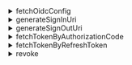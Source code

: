 <details>
  <summary>fetchOidcConfig</summary>

`/oidc/.well-known/openid-configuration` にリクエストして `OidcConfigResponse` を返します。

**Parameters**

| Name     | Type     | Notes                     |
| -------- | -------- | ------------------------- |
| endpoint | `string` | OIDCサービスのエンドポイント |

**Return Type**

`OidcConfigResponse`

**Throws**

- 取得に失敗しました

</details>

<details>
  <summary>generateSignInUri</summary>

**Parameters**

| Name                  | Type       | Required | Notes                                                             |
| --------------------- | ---------- | -------- | ----------------------------------------------------------------- |
| authorizationEndpoint | `string`   | ✅       |                                                                   |
| clientId              | `string`   | ✅       |                                                                   |
| redirectUri           | `string`   | ✅       |                                                                   |
| codeChallenge         | `string`   | ✅       |                                                                   |
| state                 | `string`   | ✅       |                                                                   |
| scopes                | `string[]` |          | 実装は言語仕様によって異なる場合があります。                |
| resources             | `string[]` |          | 実装は言語仕様によって異なる場合があります。                |
| prompt                | `string`   |          | デフォルト：`consent`                                         |

URL は `authorizationEndpoint` を基に生成され、以下のクエリパラメータを含みます。

**サインイン URL クエリパラメータ**

| Query Key             | Required | Notes                                                                                                            |
| --------------------- | -------- | ---------------------------------------------------------------------------------------------------------------- |
| client_id             | ✅       |                                                                                                                  |
| redirect_uri          | ✅       |                                                                                                                  |
| code_challenge        | ✅       |                                                                                                                  |
| code_challenge_method | ✅       | S256 にハードコーディングされます。                                                                             |
| state                 | ✅       |                                                                                                                  |
| scope                 | ✅       | scope には常に openid と offline_access が含まれます。たとえ入力された scope が null または空の場合でも。   |
| resource              |          | リソースを複数回 URI に追加することができます。バックエンドはそれらをリストに変換します。例：`resource=a&resource=b` |
| response_type         | ✅       | code にハードコーディングされます。                                                                             |
| prompt                | ✅       |                                                                                                                  |

**Return Type**

`string`

</details>

<details>
  <summary>generateSignOutUri</summary>

**Parameters**

| Name                  | Type     | Required |
| --------------------- | -------- | -------- |
| endSessionEndpoint    | `string` | ✅       |
| idToken               | `string` | ✅       |
| postLogoutRedirectUri | `string` |          |

生成される URL は `endSessionEndpoint` を基にし、以下のクエリパラメータを含みます。

**サインアウト URL クエリパラメータ**

| Query Key                | Required | Notes                                         |
| ------------------------ | -------- | --------------------------------------------- |
| id_token_hint            | ✅       | 入力された `idToken` パラメータ               |
| post_logout_redirect_uri |          | 入力された `postLogoutRedirectUri` パラメータ |

**Return Type**

`string`

</details>

<details>
  <summary>fetchTokenByAuthorizationCode</summary>

`/oidc/token` にリクエストして（認可コードによって）トークン（`CodeTokenResponse`）を取得します。

**Parameters**

| Name          | Type     | Required |
| ------------- | -------- | -------- |
| tokenEndpoint | `string` | ✅       |
| code          | `string` | ✅       |
| codeVerifier  | `string` | ✅       |
| clientId      | `string` | ✅       |
| redirectUri   | `string` | ✅       |
| resource      | `string` |          |

**HTTP リクエスト**

- エンドポイント：`/oidc/token`
- メソッド：`POST`
- コンテントタイプ：`application/x-www-form-urlencoded`
- ペイロード：

| Query Key     | Type                           | Required |
| ------------- | ------------------------------ | -------- |
| grant_type    | `string: 'authorization_code'` | ✅       |
| code          | `string`                       | ✅       |
| code_verifier | `string`                       | ✅       |
| client_id     | `string`                       | ✅       |
| redirect_uri  | `string`                       | ✅       |
| resource      | `string`                       |          |

**Return Type**

`CodeTokenResponse`

**Throws**

- 取得に失敗しました

</details>

<details>
  <summary>fetchTokenByRefreshToken</summary>

`/oidc/token` を経由してトークン（`RefreshTokenTokenResponse`）を取得します（リフレッシュトークンによって）。

**Parameters**

| Name          | Type       | Required |
| ------------- | ---------- | -------- |
| tokenEndpoint | `string`   | ✅       |
| clientId      | `string`   | ✅       |
| refreshToken  | `string`   | ✅       |
| resource      | `string`   |          |
| scopes        | `string[]` |          |

**HTTP リクエスト**

- エンドポイント：`/oidc/token`
- メソッド：`POST`
- コンテントタイプ：`application/x-www-form-urlencoded`
- ペイロード：

| Query Key     | Type                      | Required | Notes                                                                   |
| ------------- | ------------------------- | -------- | ----------------------------------------------------------------------- |
| grant_type    | `string: 'refresh_token'` | ✅       |                                                                         |
| refresh_token | `string`                  | ✅       |                                                                         |
| client_id     | `string`                  | ✅       |                                                                         |
| resource      | `string`                  |          |                                                                         |
| scope         | `string`                  |          | `scopes` の値をスペースで連結してこの `scope` 文字列を作成します         |

**Return Type**

`RefreshTokenTokenResponse`

**Throws**

- 取得に失敗しました

</details>

<details>
  <summary>revoke</summary>

以前に取得したリフレッシュトークンまたはアクセストークンが不要であることを認可サーバーに通知するために `/oidc/token/revocation` API へリクエストします。

**Parameters**

| Name               | Type     | Notes               |
| ------------------ | -------- | ------------------- |
| revocationEndpoint | `string` |                     |
| clientId           | `string` |                     |
| token              | `string` | 取り消すトークン    |

**HTTP リクエスト**

- エンドポイント：`/oidc/token/revocation`
- メソッド：`POST`
- コンテントタイプ：`application/x-www-form-urlencoded`
- ペイロード：

| Query Key | Type     |
| --------- | -------- |
| client_id | `string` |
| token     | `string` |

**Return Type**

`void`

**Throws**

- 取り消しに失敗しました

</details>
